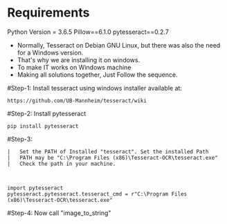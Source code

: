 # Requirements

Python Version = 3.6.5
Pillow==6.1.0
pytesseract==0.2.7




*	Normally, Tesseract on Debian GNU Linux, but there was also the need for a Windows version. 
*	That's why we are installing it on windows.
*	To make IT works on Windows machine
*	Making all solutions together, Just Follow the sequence.


#Step-1: Install tesseract using windows installer available at:
	
	https://github.com/UB-Mannheim/tesseract/wiki

#Step-2: Install pytesseract
	
	pip install pytesseract

#Step-3:
	
	|	Set the PATH of Installed "tesseract". Set the installed Path
	|	PATH may be "C:\Program Files (x86)\Tesseract-OCR\tesseract.exe"
	|	Check the path in your machine.



	import pytesseract
	pytesseract.pytesseract.tesseract_cmd = r"C:\Program Files (x86)\Tesseract-OCR\tesseract.exe" 

#Step-4:
	Now call "image_to_string"


